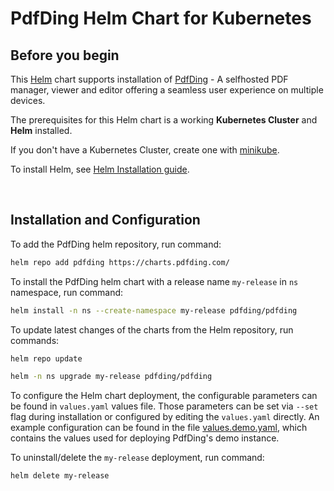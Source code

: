 # PdfDing Helm Chart for Kubernetes

## Before you begin

This [Helm](https://github.com/kubernetes/helm) chart supports installation of
[PdfDing](https://github.com/mrmn2/PdfDing) - A selfhosted PDF manager, viewer and editor offering
a seamless user experience on multiple devices.

The prerequisites for this Helm chart is a working **Kubernetes Cluster** and **Helm** installed.

If you don't have a Kubernetes Cluster, create one with [minikube](https://minikube.sigs.k8s.io/docs/start/).

To install Helm, see [Helm Installation guide](https://helm.sh/docs/intro/install/).

<br>

## Installation and Configuration

To add the PdfDing helm repository, run command:

```bash
helm repo add pdfding https://charts.pdfding.com/
```

To install the PdfDing helm chart with a release name `my-release` in `ns` namespace, run command:

```bash
helm install -n ns --create-namespace my-release pdfding/pdfding
```

To update latest changes of the charts from the Helm repository, run commands:

```bash
helm repo update

helm -n ns upgrade my-release pdfding/pdfding

```

To configure the Helm chart deployment, the configurable parameters can be found in `values.yaml` values file.
Those parameters can be set via `--set` flag during installation or configured by editing the `values.yaml` directly.
An example configuration can be found in the file [values.demo.yaml](https://github.com/mrmn2/PdfDing-chartrepo/blob/master/helm-charts/pdfding/values.demo.yaml), which contains the values used for
deploying PdfDing's demo instance.

To uninstall/delete the `my-release` deployment, run command:

```bash
helm delete my-release
```
